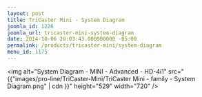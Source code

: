 ```yaml
---
layout: post
title: TriCaster Mini - System Diagram
joomla_id: 1226
joomla_url: tricaster-mini-system-diagram
date: 2014-10-06 20:03:43.000000000 -05:00
permalink: /products/tricaster-mini/system-diagram
menu_id: 1175
---
```

<img alt="System Diagram - MINI - Advanced - HD-4i1" src="{{"images/pro-line/TriCaster-Mini/TriCaster Mini - family - System Diagram.png" | cdn }}" height="529" width="720" />
